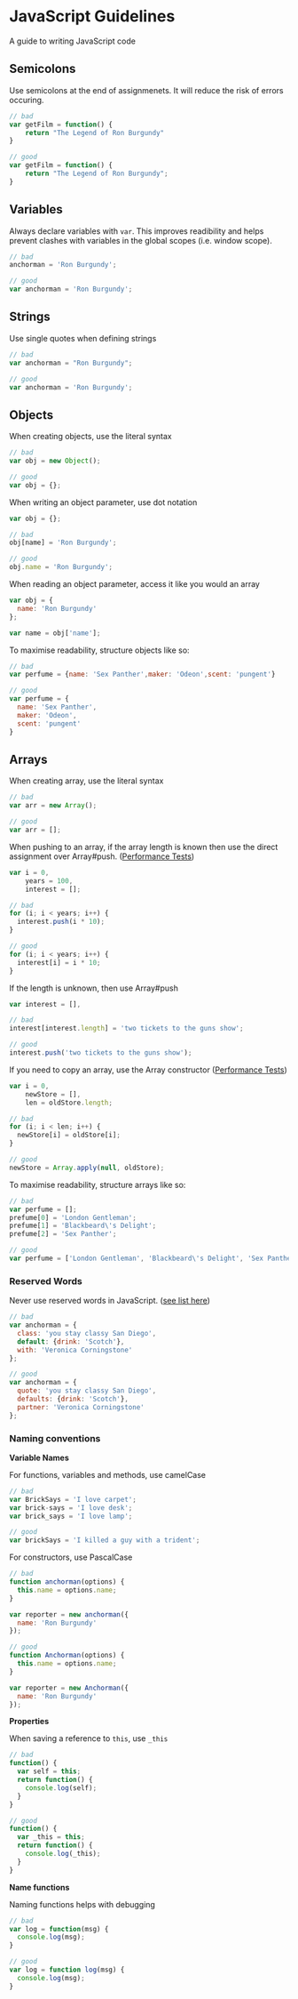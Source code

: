 JavaScript Guidelines
=====================

A guide to writing JavaScript code

## Semicolons

Use semicolons at the end of assignmenets. It will reduce the risk of errors occuring.

```js
// bad
var getFilm = function() {
	return "The Legend of Ron Burgundy"
}

// good
var getFilm = function() {
	return "The Legend of Ron Burgundy";
}
```

## Variables

Always declare variables with `var`. This improves readibility and helps prevent clashes with variables in the global scopes (i.e. window scope).

```js
// bad
anchorman = 'Ron Burgundy';

// good
var anchorman = 'Ron Burgundy';
```

## Strings

Use single quotes when defining strings

```js
// bad
var anchorman = "Ron Burgundy";

// good
var anchorman = 'Ron Burgundy';
```


## Objects

When creating objects, use the literal syntax

```js
// bad
var obj = new Object();

// good
var obj = {};
```

When writing an object parameter, use dot notation

```js
var obj = {};

// bad
obj[name] = 'Ron Burgundy';

// good
obj.name = 'Ron Burgundy';
```

When reading an object parameter, access it like you would an array

```js
var obj = {
  name: 'Ron Burgundy'
};

var name = obj['name'];
```

To maximise readability, structure objects like so:

```js
// bad
var perfume = {name: 'Sex Panther',maker: 'Odeon',scent: 'pungent'}

// good
var perfume = {
  name: 'Sex Panther',
  maker: 'Odeon',
  scent: 'pungent'
}
```

## Arrays

When creating array, use the literal syntax

```js
// bad
var arr = new Array();

// good
var arr = [];
```

When pushing to an array, if the array length is known then use the direct assignment over Array#push. (<a href="http://jsperf.com/array-direct-assignment-vs-push/11">Performance Tests</a>)

```js
var i = 0,
    years = 100,
    interest = [];

// bad
for (i; i < years; i++) {
  interest.push(i * 10);
}

// good
for (i; i < years; i++) {
  interest[i] = i * 10;
}
```

If the length is unknown, then use Array#push

```js
var interest = [],

// bad
interest[interest.length] = 'two tickets to the guns show';

// good
interest.push('two tickets to the guns show');
```

If you need to copy an array, use the Array constructor (<a href="http://jsperf.com/converting-arguments-to-an-array/7">Performance Tests</a>)

```js
var i = 0,
    newStore = [],
    len = oldStore.length;

// bad
for (i; i < len; i++) {
  newStore[i] = oldStore[i];
}

// good
newStore = Array.apply(null, oldStore);
```

To maximise readability, structure arrays like so:

```js
// bad
var perfume = [];
prefume[0] = 'London Gentleman';
prefume[1] = 'Blackbeard\'s Delight';
prefume[2] = 'Sex Panther';

// good
var perfume = ['London Gentleman', 'Blackbeard\'s Delight', 'Sex Panther']
```

### Reserved Words

Never use reserved words in JavaScript. (<a href="https://gist.github.com/4275925">see list here</a>)

```js
// bad
var anchorman = {
  class: 'you stay classy San Diego',
  default: {drink: 'Scotch'},
  with: 'Veronica Corningstone'
};

// good
var anchorman = {
  quote: 'you stay classy San Diego',
  defaults: {drink: 'Scotch'},
  partner: 'Veronica Corningstone'
};
```

### Naming conventions

**Variable Names**

For functions, variables and methods, use camelCase

```js
// bad
var BrickSays = 'I love carpet';
var brick-says = 'I love desk';
var brick_says = 'I love lamp';

// good
var brickSays = 'I killed a guy with a trident';
```

For constructors, use PascalCase

```js
// bad
function anchorman(options) {
  this.name = options.name;
}

var reporter = new anchorman({
  name: 'Ron Burgundy'
});

// good
function Anchorman(options) {
  this.name = options.name;
}

var reporter = new Anchorman({
  name: 'Ron Burgundy'
});
```

**Properties**

When saving a reference to `this`, use `_this`

```js
// bad
function() {
  var self = this;
  return function() {
    console.log(self);
  }
}

// good
function() {
  var _this = this;
  return function() {
    console.log(_this);
  }
}
```

**Name functions**

Naming functions helps with debugging

```js
// bad
var log = function(msg) {
  console.log(msg);
}

// good
var log = function log(msg) {
  console.log(msg);
}
```
